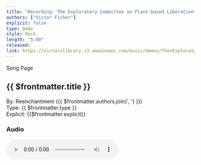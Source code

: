 ```yaml
---
title: "Recording: The Exploratory Committee on Plant-based Liberation"
authors: ["Victor Fisher"]
explicit: false
type: Demo
style: Rock
length: "5:00"
released:
link: https://victorslibrary.s3.amazonaws.com/music/demos/The+Exploratory+Committee+on+Plant-based+Liberation.mp3
---
```


<g-link to="/song/the-exploratory-committee-on-plant-based-liberation">Song Page</g-link>

## {{ $frontmatter.title }}

By: <g-link to="/band/reenchantment">Reenchantment</g-link> ({{ $frontmatter.authors.join(', ') }})  
Type: {{ $frontmatter.type }}  
Explicit: {{$frontmatter.explicit}}

### Audio

<audio controls controlsList="nodownload">
  <source :src="$frontmatter.link" type="audio/mpeg">
Your browser does not support the audio element.
</audio>

